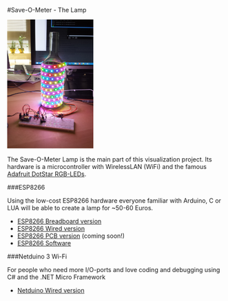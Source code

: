 #Save-O-Meter - The Lamp

<img src="../images/20150805_140515.jpg" alt="lamp" width="200px" height="300px">

The Save-O-Meter Lamp is the main part of this visualization project. Its hardware is a microcontroller with WirelessLAN (WiFi) and the famous [Adafruit DotStar RGB-LEDs](https://learn.adafruit.com/adafruit-dotstar-leds). 

###ESP8266

Using the low-cost ESP8266 hardware everyone familiar with Arduino, C or LUA will be able to create a lamp for ~50-60 Euros.

- [ESP8266 Breadboard version](TheLamp_ESP8266Breadboard)
- [ESP8266 Wired version](TheLamp_ESP8266Wired)
- [ESP8266 PCB version](TheLamp_ESP8266PCB) (coming soon!)
- [ESP8266 Software](TheLamp_ESP8266Software)

###Netduino 3 Wi-Fi

For people who need more I/O-ports and love coding and debugging using C# and the .NET Micro Framework

- [Netduino Wired version](TheLamp_Netduino3WiFiWired)
